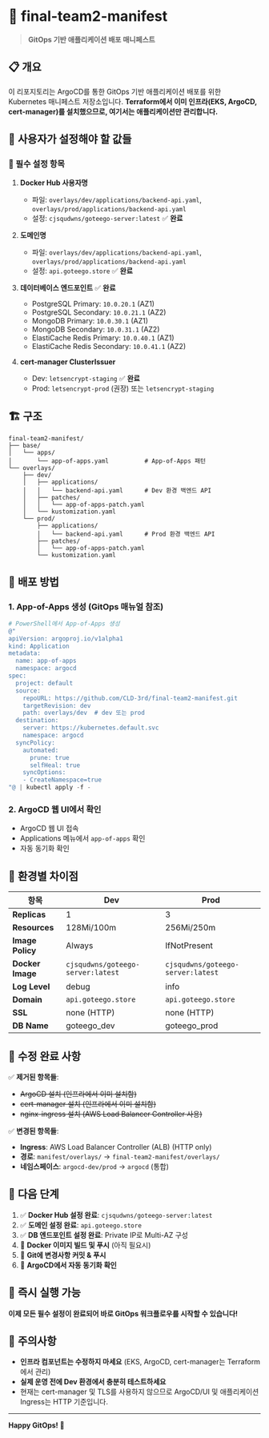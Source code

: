 # 🚀 final-team2-manifest

> **GitOps 기반 애플리케이션 배포 매니페스트**

## 📋 **개요**

이 리포지토리는 ArgoCD를 통한 GitOps 기반 애플리케이션 배포를 위한 Kubernetes 매니페스트 저장소입니다.
**Terraform에서 이미 인프라(EKS, ArgoCD, cert-manager)를 설치했으므로, 여기서는 애플리케이션만 관리합니다.**

## 🔧 **사용자가 설정해야 할 값들**

### **🚨 필수 설정 항목**

1. **Docker Hub 사용자명**
   - 파일: `overlays/dev/applications/backend-api.yaml`, `overlays/prod/applications/backend-api.yaml`
   - 설정: `cjsqudwns/goteego-server:latest` ✅ **완료**

2. **도메인명**
   - 파일: `overlays/dev/applications/backend-api.yaml`, `overlays/prod/applications/backend-api.yaml`
   - 설정: `api.goteego.store` ✅ **완료**

3. **데이터베이스 엔드포인트** ✅ **완료**
   - PostgreSQL Primary: `10.0.20.1` (AZ1)
   - PostgreSQL Secondary: `10.0.21.1` (AZ2)
   - MongoDB Primary: `10.0.30.1` (AZ1)
   - MongoDB Secondary: `10.0.31.1` (AZ2)
   - ElastiCache Redis Primary: `10.0.40.1` (AZ1)
   - ElastiCache Redis Secondary: `10.0.41.1` (AZ2)

4. **cert-manager ClusterIssuer**
   - Dev: `letsencrypt-staging` ✅ **완료**
   - Prod: `letsencrypt-prod` (권장) 또는 `letsencrypt-staging`

## 🏗️ **구조**

```
final-team2-manifest/
├── base/
│   └── apps/
│       └── app-of-apps.yaml          # App-of-Apps 패턴
└── overlays/
    ├── dev/
    │   ├── applications/
    │   │   └── backend-api.yaml      # Dev 환경 백엔드 API
    │   ├── patches/
    │   │   └── app-of-apps-patch.yaml
    │   └── kustomization.yaml
    └── prod/
        ├── applications/
        │   └── backend-api.yaml      # Prod 환경 백엔드 API
        ├── patches/
        │   └── app-of-apps-patch.yaml
        └── kustomization.yaml
```

## 🚀 **배포 방법**

### **1. App-of-Apps 생성 (GitOps 매뉴얼 참조)**

```powershell
# PowerShell에서 App-of-Apps 생성
@"
apiVersion: argoproj.io/v1alpha1
kind: Application
metadata:
  name: app-of-apps
  namespace: argocd
spec:
  project: default
  source:
    repoURL: https://github.com/CLD-3rd/final-team2-manifest.git
    targetRevision: dev
    path: overlays/dev  # dev 또는 prod
  destination:
    server: https://kubernetes.default.svc
    namespace: argocd
  syncPolicy:
    automated:
      prune: true
      selfHeal: true
    syncOptions:
    - CreateNamespace=true
"@ | kubectl apply -f -
```

### **2. ArgoCD 웹 UI에서 확인**
- ArgoCD 웹 UI 접속
- Applications 메뉴에서 `app-of-apps` 확인
- 자동 동기화 확인

## 🔄 **환경별 차이점**

| 항목 | Dev | Prod |
|------|-----|------|
| **Replicas** | 1 | 3 |
| **Resources** | 128Mi/100m | 256Mi/250m |
| **Image Policy** | Always | IfNotPresent |
| **Docker Image** | `cjsqudwns/goteego-server:latest` | `cjsqudwns/goteego-server:latest` |
| **Log Level** | debug | info |
| **Domain** | `api.goteego.store` | `api.goteego.store` |
| **SSL** | none (HTTP) | none (HTTP) |
| **DB Name** | goteego_dev | goteego_prod |

## 🔧 **수정 완료 사항**

✅ **제거된 항목들**:
- ~~ArgoCD 설치 (인프라에서 이미 설치함)~~
- ~~cert-manager 설치 (인프라에서 이미 설치함)~~
- ~~nginx-ingress 설치 (AWS Load Balancer Controller 사용)~~

✅ **변경된 항목들**:
- **Ingress**: AWS Load Balancer Controller (ALB) (HTTP only)
- **경로**: `manifest/overlays/` → `final-team2-manifest/overlays/`
- **네임스페이스**: `argocd-dev/prod` → `argocd` (통합)

## 📝 **다음 단계**

1. ✅ **Docker Hub 설정 완료**: `cjsqudwns/goteego-server:latest`
2. ✅ **도메인 설정 완료**: `api.goteego.store`
3. ✅ **DB 엔드포인트 설정 완료**: Private IP로 Multi-AZ 구성
4. 🔄 **Docker 이미지 빌드 및 푸시** (아직 필요시)
5. 🔄 **Git에 변경사항 커밋 & 푸시**
6. 🔄 **ArgoCD에서 자동 동기화 확인**

## 🎯 **즉시 실행 가능**

**이제 모든 필수 설정이 완료되어 바로 GitOps 워크플로우를 시작할 수 있습니다!**

## 🚨 **주의사항**

- **인프라 컴포넌트는 수정하지 마세요** (EKS, ArgoCD, cert-manager는 Terraform에서 관리)
- **실제 운영 전에 Dev 환경에서 충분히 테스트하세요**
- 현재는 cert-manager 및 TLS를 사용하지 않으므로 ArgoCD/UI 및 애플리케이션 Ingress는 HTTP 기준입니다.

---

**Happy GitOps! 🎉** 